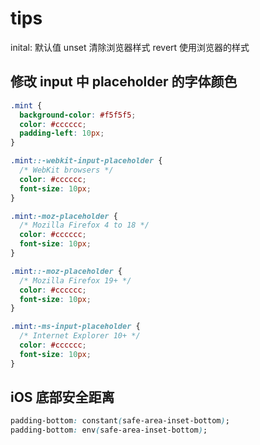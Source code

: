 # tips

inital: 默认值
unset 清除浏览器样式
revert 使用浏览器的样式

## 修改 input 中 placeholder 的字体颜色

```css
.mint {
  background-color: #f5f5f5;
  color: #cccccc;
  padding-left: 10px;
}

.mint::-webkit-input-placeholder {
  /* WebKit browsers */
  color: #cccccc;
  font-size: 10px;
}

.mint:-moz-placeholder {
  /* Mozilla Firefox 4 to 18 */
  color: #cccccc;
  font-size: 10px;
}

.mint::-moz-placeholder {
  /* Mozilla Firefox 19+ */
  color: #cccccc;
  font-size: 10px;
}

.mint:-ms-input-placeholder {
  /* Internet Explorer 10+ */
  color: #cccccc;
  font-size: 10px;
}
```

## iOS 底部安全距离

```css
padding-bottom: constant(safe-area-inset-bottom);
padding-bottom: env(safe-area-inset-bottom);
```
